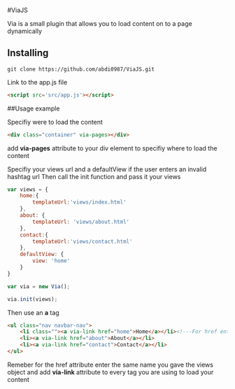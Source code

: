 #ViaJS

Via is a small plugin that allows you to load content on to a page dynamically

## Installing

```
git clone https://github.com/abdi0987/ViaJS.git
```

Link to the app.js file

```html
<script src='src/app.js'></script>
```

##Usage example

Specifiy were to load the content
```html
<div class="container" via-pages></div>
```
add __via-pages__ attribute to your div element to specifiy where to load the content 


Specifiy your views url and a defaultView if the user enters an invalid hashtag url
Then call the init function and pass it your views

```javascript
var views = {
    home:{
        templateUrl:'views/index.html'  
    },
    about: {
        templateUrl: 'views/about.html'
    },
    contact:{
        templateUrl:'views/contact.html'
    },
    defaultView: {
        view: 'home'
    }
}

var via = new Via();

via.init(views);
```

Then use an __a__ tag

```html
<ul class="nav navbar-nav">
    <li class=""><a via-link href="home">Home</a></li><!---For href enter the same name you gave the views object and add via-link attribute --->
    <li><a via-link href="about">About</a></li>
    <li><a via-link href="contact">Contact</a></li>
</ul>
```
Remeber for the href attribute enter the same name you gave the views object and add __via-link__ attribute to every __<a>__ tag you are using to load your content
